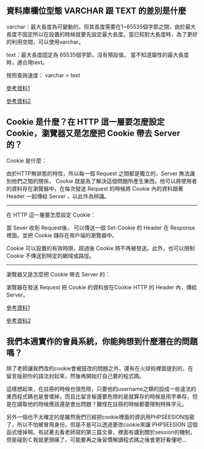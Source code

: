 ## 資料庫欄位型態 VARCHAR 跟 TEXT 的差別是什麼


varchar：最大長度為可變動的，但其長度需要在1~65535個字節之間，由於最大長度不固定所以在設置的時候就要先設定最大長度。當已知對大長度時，為了更好的利用空間，可以使用varchar。

text：最大長度固定為 65535個字節，沒有預設值， 當不知道屬性的最大長度時，適合用text。

按照查詢速度： varchar > text


[參考資料1](https://blog.csdn.net/brycegao321/article/details/78038272
)

[參考資料2](https://stackoverflow.com/questions/25300821/difference-between-varchar-and-text-in-mysql)
## Cookie 是什麼？在 HTTP 這一層要怎麼設定 Cookie，瀏覽器又是怎麼把 Cookie 帶去 Server 的？

Cookie 是什麼：

由於HTTP無狀態的特性，所以每一個 Request 之間都是獨立的，Server 無法識別他們之間的關係， Cookie 就是為了解決這個問題所產生東西。他可以將使用者的資料存在瀏覽器中，在每次發送 Request 的時候將 Cookie 內的資料跟著 Header 一起傳給 Server ，以此作為辨識。

---
在 HTTP 這一層要怎麼設定 Cookie：

當 Sever 收到 Request後， 可以傳送一個 Set-Cookie 的 Header 在 Response裡面。並把 Cookie 儲存在用戶端的瀏覽器中。

Cookie 可以設置的有效時限，超過後 Cookie 將不再被發送。此外，也可以限制 Cookie 不傳送到特定的網域或路徑。

---
瀏覽器又是怎麼把 Cookie 帶去 Server 的：

瀏覽器在發送 Request 把 Cookie 的資料放在Cookie HTTP 的 Header 內，傳給 Server。

[參考資料1](https://medium.com/@hulitw/session-and-cookie-15e47ed838bc
)

[參考資料2](https://developer.mozilla.org/zh-TW/docs/Web/HTTP/Cookies)

## 我們本週實作的會員系統，你能夠想到什麼潛在的問題嗎？

除了老師讓我們改的cookie會被竄改的問題之外，還有在火球術裡面提到的，在留言版把你的語法封起來，然後再開始打自己要的程式碼。

這樣想起來，在註冊的時候也很危險，只要他的username之類的設成一些違法的東西程式碼也是會壞掉，而且比留言板還要危險的是就算存的時候是用字串存，但是在讀取他的時候應該還是會出問題？難怪在註冊的時候都要限制特殊字元。

另外一個也不太確定的是雖然我們已經把cookie裡面的資訊用PHPSEESION加密了，所以不怕被冒用身份。但是不是可以透過更改cookie來讓 PHPSEESION 這個函式壞掉啊。有試著去看老師寫的第三篇文章，裡面有講到關於session的機制，但是碰到Ｃ我就更頭痛了，可能要再之後習慣解讀程式碼之後會更好看懂吧...

